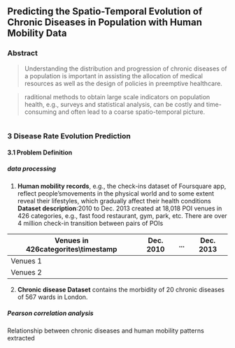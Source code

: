 ## Predicting the Spatio-Temporal Evolution of Chronic Diseases in Population with Human Mobility Data

### Abstract

> Understanding the distribution and progression of chronic diseases of a population is important in assisting the allocation of medical resources as well as the design of policies in preemptive healthcare.

> raditional methods to obtain large scale indicators on population health, e.g., surveys and statistical analysis, can be costly and time-consuming and often lead to a coarse spatio-temporal picture.

```markdown
```
### 3 Disease Rate Evolution Prediction
#### 3.1 Problem Definition 

##### **data processing**
1) **Human mobility records**, e.g., the check-ins dataset of Foursquare app, reflect people’smovements in the physical world and to some extent reveal their lifestyles, which gradually affect their health conditions<br>
**Dataset description**:2010 to Dec. 2013 created at 18,018 POI venues in 426 categories, e.g., fast food restaurant, gym, park, etc. There are over 4 million check-in transition between pairs of POIs<br>

| Venues in 426categorites\timestamp|Dec. 2010 |...| Dec. 2013|
|-----------------------------------|----------|---|----------|
|Venues 1                           |          |   |          |
|Venues 2                           |          |   |          |

2) **Chronic disease Dataset** contains the morbidity of 20 chronic diseases of 567 wards in London.

##### **Pearson correlation analysis** 
Relationship between chronic diseases and human mobility patterns extracted
